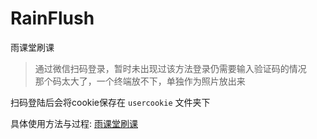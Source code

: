 # RainFlush
雨课堂刷课

> 通过微信扫码登录，暂时未出现过该方法登录仍需要输入验证码的情况  
> 那个码太大了，一个终端放不下，单独作为照片放出来

扫码登陆后会将cookie保存在 `usercookie` 文件夹下

具体使用方法与过程:  [雨课堂刷课](https://www.acfun.cn/v/ac39802406)

